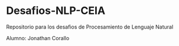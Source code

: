 # Desafios-NLP-CEIA
Repositorio para los desafios de Procesamiento de Lenguaje Natural

Alumno: Jonathan Corallo
